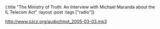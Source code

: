 {:title "The Ministry of Truth: An Interview with Michael Maranda about the IL Telecom Act"
:layout :post
:tags  ["radio"]}

<http://www.szcz.org/audio/tmot_2005-03-03.mp3>

